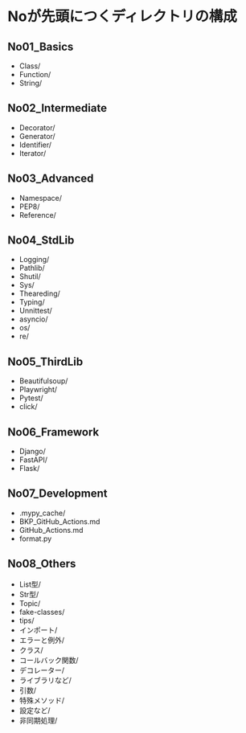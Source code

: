 # Noが先頭につくディレクトリの構成

## No01_Basics
- Class/
- Function/
- String/

## No02_Intermediate
- Decorator/
- Generator/
- Identifier/
- Iterator/

## No03_Advanced
- Namespace/
- PEP8/
- Reference/

## No04_StdLib
- Logging/
- Pathlib/
- Shutil/
- Sys/
- Theareding/
- Typing/
- Unnittest/
- asyncio/
- os/
- re/

## No05_ThirdLib
- Beautifulsoup/
- Playwright/
- Pytest/
- click/

## No06_Framework
- Django/
- FastAPI/
- Flask/

## No07_Development
- .mypy_cache/
- BKP_GitHub_Actions.md
- GitHub_Actions.md
- format.py

## No08_Others
- List型/
- Str型/
- Topic/
- fake-classes/
- tips/
- インポート/
- エラーと例外/
- クラス/
- コールバック関数/
- デコレーター/
- ライブラリなど/
- 引数/
- 特殊メソッド/
- 設定など/
- 非同期処理/
